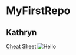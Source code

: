 # MyFirstRepo
## Kathryn
[Cheat Sheet](https://www.markdownguide.org/cheat-sheet/)
![Hello](https://www.google.com/url?sa=i&url=https%3A%2F%2Fwww.hugeinc.com%2F&psig=AOvVaw3PuGZD12zVwN8pK5DD5q6Q&ust=1600371852700000&source=images&cd=vfe&ved=0CAIQjRxqFwoTCPidkfK37usCFQAAAAAdAAAAABAK)
